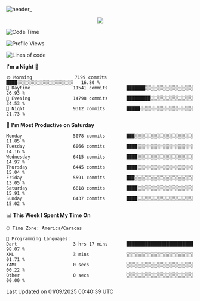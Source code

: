 ![header_](https://github.com/user-attachments/assets/4010d822-ccdc-4198-b608-18c773338d18)


<p align="center">
  <a href="http://www.github.com/thevacs">
    <img src="https://github-readme-streak-stats.herokuapp.com/?user=thevacs&stroke=ffffff&background=1c1917&ring=0891b2&fire=0891b2&currStreakNum=ffffff&currStreakLabel=0891b2&sideNums=ffffff&sideLabels=ffffff&dates=ffffff&hide_border=true" />
  </a>
</p>

<!--START_SECTION:waka-->
![Code Time](http://img.shields.io/badge/Code%20Time-3%2C645%20hrs%205%20mins-blue)

![Profile Views](http://img.shields.io/badge/Profile%20Views-0-blue)

![Lines of code](https://img.shields.io/badge/From%20Hello%20World%20I%27ve%20Written-7.8%20million%20lines%20of%20code-blue)

**I'm a Night 🦉** 

```text
🌞 Morning                7199 commits        ████░░░░░░░░░░░░░░░░░░░░░   16.80 % 
🌆 Daytime                11541 commits       ███████░░░░░░░░░░░░░░░░░░   26.93 % 
🌃 Evening                14798 commits       █████████░░░░░░░░░░░░░░░░   34.53 % 
🌙 Night                  9312 commits        █████░░░░░░░░░░░░░░░░░░░░   21.73 % 
```
📅 **I'm Most Productive on Saturday** 

```text
Monday                   5078 commits        ███░░░░░░░░░░░░░░░░░░░░░░   11.85 % 
Tuesday                  6066 commits        ████░░░░░░░░░░░░░░░░░░░░░   14.16 % 
Wednesday                6415 commits        ████░░░░░░░░░░░░░░░░░░░░░   14.97 % 
Thursday                 6445 commits        ████░░░░░░░░░░░░░░░░░░░░░   15.04 % 
Friday                   5591 commits        ███░░░░░░░░░░░░░░░░░░░░░░   13.05 % 
Saturday                 6818 commits        ████░░░░░░░░░░░░░░░░░░░░░   15.91 % 
Sunday                   6437 commits        ████░░░░░░░░░░░░░░░░░░░░░   15.02 % 
```


📊 **This Week I Spent My Time On** 

```text
🕑︎ Time Zone: America/Caracas

💬 Programming Languages: 
Dart                     3 hrs 17 mins       █████████████████████████   98.07 % 
XML                      3 mins              ░░░░░░░░░░░░░░░░░░░░░░░░░   01.71 % 
YAML                     0 secs              ░░░░░░░░░░░░░░░░░░░░░░░░░   00.22 % 
Other                    0 secs              ░░░░░░░░░░░░░░░░░░░░░░░░░   00.00 % 
```


 Last Updated on 01/09/2025 00:40:39 UTC
<!--END_SECTION:waka-->
